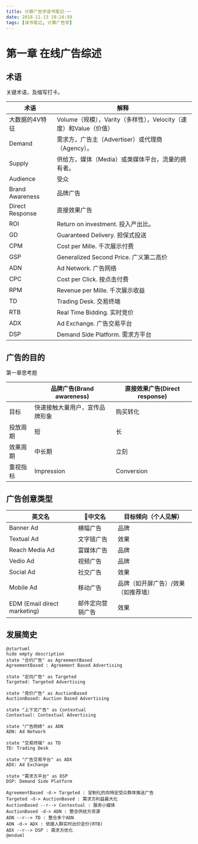 ```yaml
---
title: 计算广告学读书笔记·一
date: 2018-11-13 19:24:59
tags: [读书笔记, 计算广告学]
---
```

# 第一章 在线广告综述
## 术语
关键术语，及缩写打卡。

|术语|解释|
|---|---|
|大数据的4V特征|Volume（规模），Varity（多样性），Velocity（速度）和Value（价值）|
|Demand|需求方，广告主（Advertiser）或代理商（Agency）。|
|Supply|供给方，媒体（Media）或类媒体平台，流量的拥有者。|
|Audience|受众|
|Brand Awareness|品牌广告|
|Direct Response|直接效果广告|
|ROI|Return on investment. 投入产出比。|
|GD|Guaranteed Delivery. 担保式投送|
|CPM|Cost per Mille. 千次展示付费|
|GSP|Generalized Second Price. 广义第二高价|
|ADN|Ad Network. 广告网络|
|CPC|Cost per Click. 按点击付费|
|RPM|Revenue per Mille. 千次展示收益|
|TD|Trading Desk. 交易终端|
|RTB|Real Time Bidding. 实时竞价|
|ADX|Ad Exchange. 广告交易平台|
|DSP|Demand Side Platform. 需求方平台|

## 广告的目的
第一章思考题

||品牌广告(Brand awareness)|直接效果广告(Direct response)|
|---|---|---|
|目标|快速接触大量用户，宣传品牌形象|购买转化|
|投放周期|短|长|
|效果周期|中长期|立刻|
|重视指标|Impression|Conversion|

## 广告创意类型
|英文名|中文名|目标倾向（个人见解）|
|---|---|---|
|Banner Ad|横幅广告|品牌|
|Textual Ad|文字链广告|效果|
|Reach Media Ad|富媒体广告|品牌|
|Vedio Ad|视频广告|品牌|
|Social Ad|社交广告|效果|
|Mobile Ad|移动广告|品牌（如开屏广告）/效果（如推荐墙）|
|EDM (Email direct marketing)|邮件定向营销广告|效果|

## 发展简史
```plantuml
@startuml
hide empty description
state "合约广告" as AgreementBased
AgreementBased : Agreement Based Advertising

state "定向广告" as Targeted
Targeted: Targeted Advertising

state "竞价广告" as AuctionBased
AuctionBased: Auction Based Advertising

state "上下文广告" as Contextual
Contextual: Contextual Advertising

state "广告网络" as ADN
ADN: Ad Network

state "交易终端" as TD
TD: Trading Desk

state "广告交易平台" as ADX
ADX: Ad Exchange

state "需求方平台" as DSP
DSP: Demand Side Platform

AgreementBased -d-> Targeted : 定制化的向特定受众群体推送广告
Targeted -d-> AuctionBased : 需求方利益最大化
AuctionBased --r--> Contextual : 服务小媒体
AuctionBased -d-> ADN : 整合供给方资源
ADN --r--> TD : 整合多个ADN
ADN -d-> ADX : 依据人群实时出价定价(RTB)
ADX --r--> DSP : 需求方优化
@enduml
```